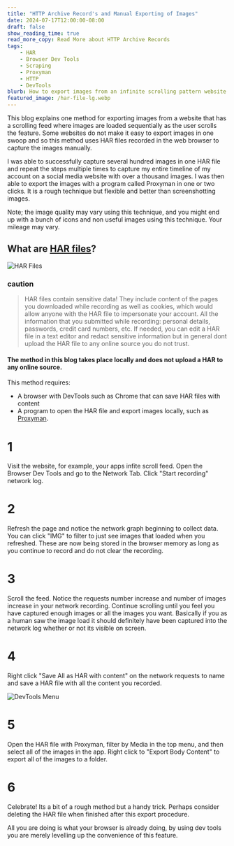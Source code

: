 ```yaml
---
title: "HTTP Archive Record's and Manual Exporting of Images"
date: 2024-07-17T12:00:00-08:00
draft: false
show_reading_time: true
read_more_copy: Read More about HTTP Archive Records
tags: 
    - HAR
    - Browser Dev Tools
    - Scraping
    - Proxyman
    - HTTP
    - DevTools
blurb: How to export images from an infinite scrolling pattern website
featured_image: /har-file-lg.webp
---
```


This blog explains one method for exporting images from a website that has a scrolling feed where images are loaded sequentially as the user scrolls the feature. Some websites do not make it easy to export images in one swoop and so this method uses HAR files recorded in the web browser to capture the images manually.

I was able to successfully capture several hundred images in one HAR file and repeat the steps multiple times to capture my entire timeline of my account on a social media website with over a thousand images. I was then able to export the images with a program called Proxyman in one or two clicks. It is a rough technique but flexible and better than screenshotting images.

Note; the image quality may vary using this technique, and you might end up with a bunch of icons and non useful images using this technique. Your mileage may vary.

## What are [HAR files](https://en.wikipedia.org/wiki/HAR_(file_format))?
![HAR Files](/har-file-lg.webp)

### caution

>HAR files contain sensitive data!
They include content of the pages you downloaded while recording as well as cookies, which would allow anyone with the HAR file to impersonate your account. All the information that you submitted while recording: personal details, passwords, credit card numbers, etc. If needed, you can edit a HAR file in a text editor and redact sensitive information but in general dont upload the HAR file to any online source you do not trust.

#### The method in this blog takes place locally and does not upload a HAR to any online source.

This method requires:
* A browser with DevTools such as Chrome that can save HAR files with content
* A program to open the HAR file and export images locally, such as [Proxyman](https://proxyman.io/).


# 1

Visit the website, for example, your apps infite scroll feed. Open the Browser Dev Tools and go to the Network Tab. Click "Start recording" network log.

# 2

Refresh the page and notice the network graph beginning to collect data. You can click "IMG" to filter to just see images that loaded when you refreshed. These are now being stored in the browser memory as long as you continue to record and do not clear the recording.

# 3

Scroll the feed. Notice the requests number increase and number of images increase in your network recording. Continue scrolling until you feel you have captured enough images or all the images you want. Basically if you as a human saw the image load it should definitely have been captured into the network log whether or not its visible on screen.

# 4

Right click "Save All as HAR with content" on the network requests to name and save a HAR file with all the content you recorded.

![DevTools Menu](/har.png)

# 5

Open the HAR file with Proxyman, filter by Media in the top menu, and then select all of the images in the app. Right click to "Export Body Content" to export all of the images to a folder.

# 6

Celebrate! Its a bit of a rough method but a handy trick. Perhaps consider deleting the HAR file when finished after this export procedure. 

All you are doing is what your browser is already doing, by using dev tools you are merely levelling up the convenience of this feature.




